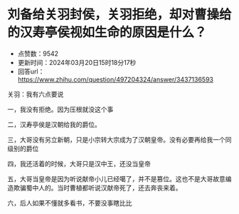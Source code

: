 # 刘备给关羽封侯，关羽拒绝，却对曹操给的汉寿亭侯视如生命的原因是什么？
- 点赞数：9542
- 更新时间：2024年03月20日15时18分17秒
- 回答url：https://www.zhihu.com/question/497204324/answer/3437136593
<body>
 <p data-pid="hQ8Q7tkB">关羽：我有六点要说</p>
 <p data-pid="bx-HWMnL">一，我没有拒绝。因为压根就没这个事</p>
 <p data-pid="1KDsW8xn">二，汉寿亭侯是汉朝给我的爵位。</p>
 <p data-pid="B_1nsy38">三，大哥没有另立新朝，只是小宗转大宗成为了汉朝皇帝。没有必要再给我一个同级别的爵位</p>
 <p data-pid="78If3AUN">四，我还活着的时候，大哥只是汉中王，还没当皇帝</p>
 <p data-pid="QyiaApK7">五，大哥当皇帝是因为听说献帝小儿已经噶了，并不是篡位。这也不是大哥故意编造欺骗蜀中人的。当时曹植都听说汉献帝死了，还去奔丧来着。</p>
 <p data-pid="T2s0arLQ">六，后人如果不懂就多看书，不要没事瞎比比</p>
</body>